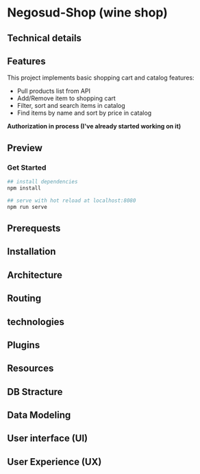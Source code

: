 # Negosud-Shop (wine shop)

## Technical details

## Features
This project implements basic shopping cart and catalog features:
* Pull products list from API
* Add/Remove item to shopping cart
* Filter, sort and search items in catalog
* Find items by name and sort by price in catalog

**Authorization in process (I've already started working on it)**

## Preview
 

### Get Started
``` bash
## install dependencies
npm install

## serve with hot reload at localhost:8080
npm run serve

```
 

## Prerequests 

## Installation

## Architecture

## Routing

## technologies

## Plugins

## Resources

## DB Stracture

## Data Modeling 

## User interface (UI) 

## User Experience (UX)

